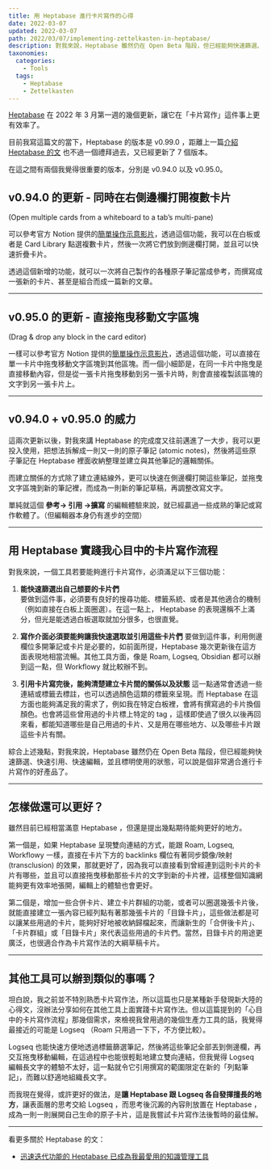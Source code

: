 ```yaml
---
title: 用 Heptabase 進行卡片寫作的心得
date: 2022-03-07
updated: 2022-03-07
path: 2022/03/07/implementing-zettelkasten-in-heptabase/
description: 對我來說，Heptabase 雖然仍在 Open Beta 階段，但已經能夠快速篩選、快速引用、快速編輯，並且標明使用的狀態，可以說是個非常適合進行卡片寫作的好產品了。
taxonomies:
  categories: 
    - Tools
  tags: 
    - Heptabase
    - Zettelkasten
---
```


[Heptabase](https://heptabase.com/) 在 2022 年 3 月第一週的幾個更新，讓它在「卡片寫作」這件事上更有效率了。

目前我寫這篇文的當下，Heptabase 的版本是 v0.99.0 ，距離上一篇[介紹 Heptabase 的文](/2022/02/27/heptabase-introduction/) 也不過一個禮拜過去，又已經更新了 7 個版本。

在這之間有兩個我覺得很重要的版本，分別是 v0.94.0 以及 v0.95.0。

<!-- more -->

## v0.94.0 的更新 - 同時在右側邊欄打開複數卡片  
(Open multiple cards from a whiteboard to a tab’s multi-pane)

可以參考官方 Notion 提供的[簡單操作示意影片](https://heptaplatforms.notion.site/Whiteboard-Open-multiple-cards-into-a-multi-pane-tab-60947df726ef4b27b6418778e85dff56)，透過這個功能，我可以在白板或者是 Card Library 點選複數卡片，然後一次將它們放到側邊欄打開，並且可以快速折疊卡片。

透過這個新增的功能，就可以一次將自己製作的各種原子筆記當成參考，而撰寫成一張新的卡片、甚至是組合而成一篇新的文章。

---

## v0.95.0 的更新 - 直接拖曳移動文字區塊  
(Drag & drop any block in the card editor)

一樣可以參考官方 Notion 提供的[簡單操作示意影片](https://heptaplatforms.notion.site/Editor-Drag-drop-a-block-8f3251aa5d574235b2553e328f4a2569)，透過這個功能，可以直接在單一卡片中拖曳移動文字區塊到其他區塊。而一個小細節是，在同一卡片中拖曳是直接移動內容，但是從一張卡片拖曳移動到另一張卡片時，則會直接複製該區塊的文字到另一張卡片上。

---

## v0.94.0 + v0.95.0 的威力

這兩次更新以後，對我來講 Heptabase 的完成度又往前邁進了一大步，我可以更投入使用，把想法拆解成一則又一則的原子筆記 (atomic notes)，然後將這些原子筆記在 Heptabase 裡面收納整理並建立與其他筆記的邏輯關係。

而建立關係的方式除了建立連結線外，更可以快速在側邊欄打開這些筆記，並拖曳文字區塊到新的筆記裡，而成為一則新的筆記草稿，再調整改寫文字。

單純就這個 **參考-> 引用 ->擴寫** 的編輯體驗來說，就已經贏過一些成熟的筆記或寫作軟體了。（但編輯器本身仍有進步的空間）

---

## 用 Heptabase 實踐我心目中的卡片寫作流程

對我來說，一個工具若要能夠進行卡片寫作，必須滿足以下三個功能：

1. **能快速篩選出自己想要的卡片們**  
    要做到這件事，必須要有良好的搜尋功能、標籤系統、或者是其他適合的機制（例如直接在白板上面圈選）。在這一點上， Heptabase 的表現還稱不上滿分，但光是能透過白板選取就加分很多，也很直覺。

2. **寫作介面必須要能夠讓我快速選取並引用這些卡片們**
    要做到這件事，利用側邊欄位多開筆記或卡片是必要的，如前面所提，Heptabase 幾次更新後在這方面表現地相當流暢。其他工具方面，像是 Roam, Logseq, Obsidian 都可以辦到這一點，但 Workflowy 就比較辦不到。

3. **引用卡片寫完後，能夠清楚建立卡片間的關係以及狀態**
    這一點通常會透過一些連結或標籤去標註，也可以透過顏色這類的標籤來呈現。而 Heptabase 在這方面也能夠滿足我的需求了，例如我在特定白板裡，會將有撰寫過的卡片換個顏色。也會將這些曾用過的卡片標上特定的 tag ，這樣即使過了很久以後再回來看，都能知道哪些是自己用過的卡片、又是用在哪些地方、以及哪些卡片跟這些卡片有關。

綜合上述幾點，對我來說，Heptabase 雖然仍在 Open Beta 階段，但已經能夠快速篩選、快速引用、快速編輯，並且標明使用的狀態，可以說是個非常適合進行卡片寫作的好產品了。

---

## 怎樣做還可以更好？

雖然目前已經相當滿意 Heptabase ，但還是提出幾點期待能夠更好的地方。

第一個是，如果 Heptabase 呈現雙向連結的方式，能跟 Roam, Logseq, Workflowy 一樣，直接在卡片下方的 backlinks 欄位有著同步鏡像/映射 (transclusion) 的效果，那就更好了，因為我可以直接看到曾經連到這則卡片的卡片有哪些，並且可以直接拖曳移動那些卡片的文字到新的卡片裡，這樣整個知識網能夠更有效率地張開，編輯上的體驗也會更好。

第二個是，增加一些合併卡片、建立卡片群組的功能，或者可以圈選幾張卡片後，就能直接建立一張內容已經列點有著那幾張卡片的「目錄卡片」，這些做法都是可以讓某些用過的卡片，能夠好好地被收納歸檔起來，而讓新生的「合併後卡片」、「卡片群組」或「目錄卡片」來代表這些用過的卡片們。當然，目錄卡片的用途更廣泛，也很適合作為卡片寫作法的大綱草稿卡片。

---

## 其他工具可以辦到類似的事嗎？

坦白說，我之前並不特別熟悉卡片寫作法，所以這篇也只是某種新手發現新大陸的心得文，沒辦法分享如何在其他工具上面實踐卡片寫作法。但以這篇提到的「心目中的卡片寫作流程」那幾個需求，來檢視我曾用過的幾個生產力工具的話，我覺得最接近的可能是 Logseq （Roam 只用過一下下，不方便比較）。

Logseq 也能快速方便地透過標籤篩選筆記，然後將這些筆記全部丟到側邊欄，再交互拖曳移動編輯，在這過程中也能很輕鬆地建立雙向連結，但我覺得 Logseq 編輯長文字的體驗不太好，這一點就令它引用撰寫的範圍限定在新的「列點筆記」，而難以舒適地組織長文字。

而我現在覺得，或許更好的做法，是**讓 Heptabase 跟 Logseq 各自發揮擅長的地方**，讓表面層的思考交給 Logseq ，而思考後沉澱的內容則放置在 Heptabase ，成為一則一則展開自己生命的原子卡片，這是我嘗試卡片寫作法後暫時的最佳解。

---
看更多關於 Heptabase 的文：
- [迅速迭代功能的 Heptabase 已成為我最愛用的知識管理工具](/blog/heptabase-has-already-become-my-favorite-pkm-tool)